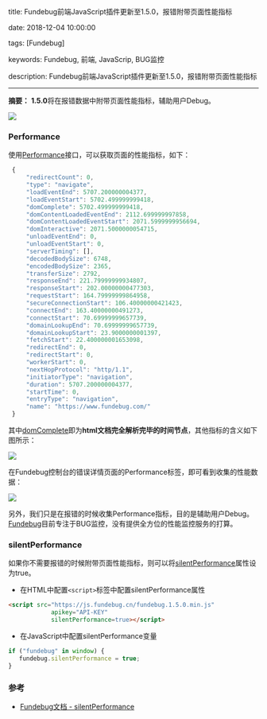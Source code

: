 

title: Fundebug前端JavaScript插件更新至1.5.0，报错附带页面性能指标

date: 2018-12-04 10:00:00

tags: [Fundebug]

keywords: Fundebug, 前端, JavaScrip, BUG监控 

description: Fundebug前端JavaScript插件更新至1.5.0，报错附带页面性能指标

------

**摘要：** **1.5.0**将在报错数据中附带页面性能指标，辅助用户Debug。

<!-- more -->

![](https://image.fundebug.com/2018-12-04-js_upgrade.jpg)

### Performance

使用[Performance](https://developer.mozilla.org/zh-CN/docs/Web/API/Performance)接口，可以获取页面的性能指标，如下：

```javascript
 {
     "redirectCount": 0,
     "type": "navigate",
     "loadEventEnd": 5707.200000004377,
     "loadEventStart": 5702.499999999418,
     "domComplete": 5702.499999999418,
     "domContentLoadedEventEnd": 2112.699999997858,
     "domContentLoadedEventStart": 2071.5999999956694,
     "domInteractive": 2071.5000000054715,
     "unloadEventEnd": 0,
     "unloadEventStart": 0,
     "serverTiming": [],
     "decodedBodySize": 6748,
     "encodedBodySize": 2365,
     "transferSize": 2792,
     "responseEnd": 221.79999999934807,
     "responseStart": 202.00000000477303,
     "requestStart": 164.79999999864958,
     "secureConnectionStart": 106.40000000421423,
     "connectEnd": 163.40000000491273,
     "connectStart": 70.69999999657739,
     "domainLookupEnd": 70.69999999657739,
     "domainLookupStart": 23.9000000001397,
     "fetchStart": 22.400000001653098,
     "redirectEnd": 0,
     "redirectStart": 0,
     "workerStart": 0,
     "nextHopProtocol": "http/1.1",
     "initiatorType": "navigation",
     "duration": 5707.200000004377,
     "startTime": 0,
     "entryType": "navigation",
     "name": "https://www.fundebug.com/"
 }
```

其中[domComplete](https://developer.mozilla.org/en-US/docs/Web/API/PerformanceTiming/domComplete)即为**html文档完全解析完毕的时间节点**，其他指标的含义如下图所示：

![](https://image.fundebug.com/2018-12-04-navigation-timing-attributes.png)

在Fundebug控制台的错误详情页面的Performance标签，即可看到收集的性能数据：

![](https://image.fundebug.com/2018-12-04-performance_tab.png)

另外，我们只是在报错的时候收集Performance指标，目的是辅助用户Debug。[Fundebug](https://www.fundebug.com/)目前专注于BUG监控，没有提供全方位的性能监控服务的打算。

### silentPerformance

如果你不需要报错的时候附带页面性能指标，则可以将[silentPerformance](https://docs.fundebug.com/notifier/javascript/customize/silentperformance.html)属性设为true。

- 在HTML中配置`<script>`标签中配置silentPerformance属性

```html
<script src="https://js.fundebug.cn/fundebug.1.5.0.min.js" 
            apikey="API-KEY" 
            silentPerformance=true></script>
```

- 在JavaScript中配置silentPerformance变量

```javascript
if ("fundebug" in window) {
   fundebug.silentPerformance = true;
}
```

### 参考

- [Fundebug文档 - silentPerformance](https://docs.fundebug.com/notifier/javascript/customize/silentperformance.html)


